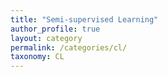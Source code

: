 ```yaml
---
title: "Semi-supervised Learning"
author_profile: true
layout: category
permalink: /categories/cl/
taxonomy: CL
---
```

